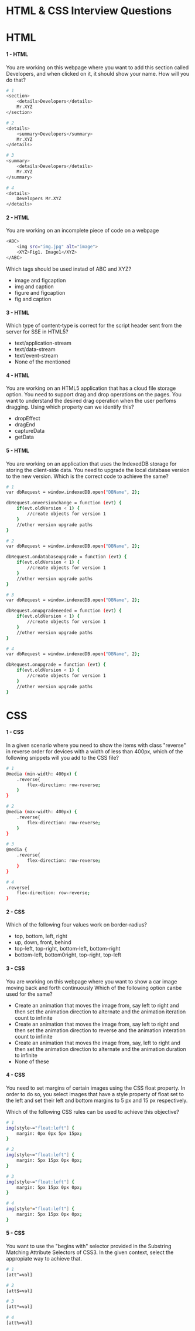 # HTML & CSS Interview Questions


# HTML
#### 1 - HTML
You are working on this webpage where you want to add this section called Developers, and when clicked on it, it should show your name. How will you do that?

```sh
# 1
<section>
	<details>Developers</details>
	Mr.XYZ
</section>

# 2
<details>
	<summary>Developers</summary>
	Mr.XYZ
</details>

# 3
<summary>
	<details>Developers</details>
	Mr.XYZ
</summary>

# 4
<details>
	Developers Mr.XYZ
</details>
```


#### 2 - HTML
You are working on an incomplete piece of code on a webpage
```sh
<ABC>
	<img src="img.jpg" alt="image">
	<XYZ>Fig1. Image1</XYZ>
</ABC>
```
Which tags should be used instad of ABC and XYZ?

- image and figcaption
- img and caption
- figure and figcaption
- fig and caption


#### 3 - HTML
Which type of content-type is correct for the script header sent from the server for SSE in HTML5?

- text/application-stream
- text/data-stream
- text/event-stream
- None of the mentioned


#### 4 - HTML
You are working on an HTML5 application that has a cloud file storage option.
You need to support drag and drop operations on the pages.
You want to understand the desired drag operation when the user perfoms dragging.
Using which property can we identify this?

- dropEffect
- dragEnd
- captureData
- getData


#### 5 - HTML
You are working on an application that uses the IndexedDB storage for storing the client-side data.
You need to upgrade the local database version to the new version.
Which is the correct code to achieve the same?

```sh
# 1
var dbRequest = window.indexedDB.open("DBName", 2);

dbRequest.onversionchange = function (evt) {
	if(evt.oldVersion < 1) {
		//create objects for version 1
	}
	//other version upgrade paths
}

# 2
var dbRequest = window.indexedDB.open("DBName", 2);

dbRequest.ondatabaseupgrade = function (evt) {
	if(evt.oldVersion < 1) {
		//create objects for version 1
	}
	//other version upgrade paths
}

# 3
var dbRequest = window.indexedDB.open("DBName", 2);

dbRequest.onupgradeneeded = function (evt) {
	if(evt.oldVersion < 1) {
		//create objects for version 1
	}
	//other version upgrade paths
}

# 4
var dbRequest = window.indexedDB.open("DBName", 2);

dbRequest.onupgrade = function (evt) {
	if(evt.oldVersion < 1) {
		//create objects for version 1
	}
	//other version upgrade paths
}
```


# CSS
#### 1 - CSS
In a given scenario where you need to show the items with class "reverse" in reverse order for devices with a width of less than 400px, which of the following snippets will you add to the CSS file?


```sh
# 1
@media (min-width: 400px) {
	.reverse{
		flex-direction: row-reverse;
	}
}

# 2
@media (max-width: 400px) {
	.reverse{
		flex-direction: row-reverse;
	}
}

# 3
@media {
	.reverse{
		flex-direction: row-reverse;
	}
}

# 4
.reverse{
	flex-direction: row-reverse;
}
```


#### 2 - CSS
Which of the following four values work on border-radius?

- top, bottom, left, right
- up, down, front, behind
- top-left, top-right, bottom-left, bottom-right
- bottom-left, bottom0right, top-right, top-left


#### 3 - CSS
You are working on this webpage where you want to show a car image moving back and forth continuously
Which of the following option canbe used for the same?

- Create an animation that moves the image from, say left to right and then set the animation direction to alternate and the animation iteration count to infinite
- Create an animation that moves the image from, say left to right and then set the animation direction to reverse and the animation interation count to infinite
- Create an animation that moves the image from, say, left to right and then set the animation direction to alternate and the animation duration to infinite
- None of these


#### 4 - CSS
You need to set margins of certain images using the CSS float property.
In order to do so, you select images that have a style property of float set to the left and set their left and bottom margins to 5 px and 15 px respectively.

Which of the following CSS rules can be used to achieve this objective?

```sh
# 1
img[style~="float:left"] {
	margin: 0px 0px 5px 15px;
}

# 2
img[style~="float:left"] {
	margin: 5px 15px 0px 0px;
}

# 3
img[style~="float:left"] {
	margin: 5px 15px 0px 0px;
}

# 4
img[style*="float:left"] {
	margin: 5px 15px 0px 0px;
}
```


#### 5 - CSS
You want to use the "begins with" selector provided in the Substring Matching Attribute Selectors of CSS3.
In the given context, select the appropiate way to achieve that.

```sh
# 1
[att^=val]

# 2
[att$=val]

# 3
[att*=val]

# 4
[att%=val]
```
